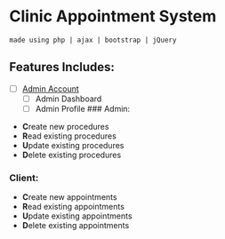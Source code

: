 # Clinic Appointment System
``made using php | ajax | bootstrap | jQuery``
## Features Includes:
- [ ] [Admin Account](#admin)
  - [ ] Admin Dashboard
  - [ ] Admin Profile
<a name="sectionjump" />### Admin:
- **C**reate new procedures
- **R**ead existing procedures
- **U**pdate existing procedures
- **D**elete existing procedures
### Client:
- **C**reate new appointments
- **R**ead existing appointments
- **U**pdate existing appointments
- **D**elete existing appointments
